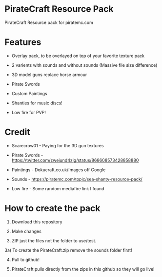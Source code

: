# PirateCraft Resource Pack
PirateCraft Resource pack for piratemc.com

# Features
- Overlay pack, to be overlayed on top of your favorite texture pack

- 2 varients with sounds and without sounds (Massive file size difference)

- 3D model guns replace horse armour

- Pirate Swords

- Custom Paintings

- Shanties for music discs!

- Low fire for PVP!

# Credit

- Scarecrow01 - Paying for the 3D gun textures

- Pirate Swords - https://twitter.com/zweiund4zig/status/868608573428858880

- Paintings - Dokucraft.co.uk/Images off Google

- Sounds - https://piratemc.com/topic/sea-shanty-resource-pack/

- Low fire - Some random mediafire link I found

# How to create the pack
1) Download this repository 

2) Make changes

3) ZIP just the files not the folder to use/test.

3a) To create the PirateCraft.zip remove the sounds folder first!

4) Pull to github!

5) PirateCraft pulls directly from the zips in this github so they will go live!